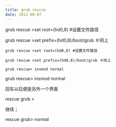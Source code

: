 ```yaml
---
title: grub rescue
date: 2012-08-07
---
```

grub rescue >set root=(hd0,8) #设置文件路径

grub rescue >set prefix=(hd0,8)/boot/grub ＃同上

```
grub rescue >set root=(hd0,8) #设置文件路径

grub rescue >set prefix=(hd0,8)/boot/grub ＃同上

grub rescue> insmod normal

```

grub rescue> insmod normal

回车以后便是另外一个界面

rescue grub >

继续；

rescue grub> normal